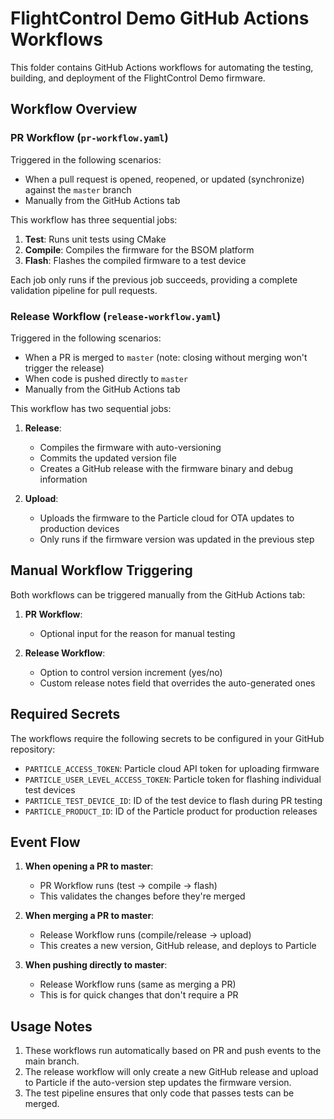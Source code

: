 # FlightControl Demo GitHub Actions Workflows

This folder contains GitHub Actions workflows for automating the testing, building, and deployment of the FlightControl Demo firmware.

## Workflow Overview

### PR Workflow (`pr-workflow.yaml`)

Triggered in the following scenarios:
- When a pull request is opened, reopened, or updated (synchronize) against the `master` branch
- Manually from the GitHub Actions tab

This workflow has three sequential jobs:

1. **Test**: Runs unit tests using CMake
2. **Compile**: Compiles the firmware for the BSOM platform 
3. **Flash**: Flashes the compiled firmware to a test device

Each job only runs if the previous job succeeds, providing a complete validation pipeline for pull requests.

### Release Workflow (`release-workflow.yaml`)

Triggered in the following scenarios:
- When a PR is merged to `master` (note: closing without merging won't trigger the release)
- When code is pushed directly to `master`
- Manually from the GitHub Actions tab

This workflow has two sequential jobs:

1. **Release**: 
   - Compiles the firmware with auto-versioning
   - Commits the updated version file
   - Creates a GitHub release with the firmware binary and debug information

2. **Upload**:
   - Uploads the firmware to the Particle cloud for OTA updates to production devices
   - Only runs if the firmware version was updated in the previous step

## Manual Workflow Triggering

Both workflows can be triggered manually from the GitHub Actions tab:

1. **PR Workflow**:
   - Optional input for the reason for manual testing

2. **Release Workflow**:
   - Option to control version increment (yes/no)
   - Custom release notes field that overrides the auto-generated ones

## Required Secrets

The workflows require the following secrets to be configured in your GitHub repository:

- `PARTICLE_ACCESS_TOKEN`: Particle cloud API token for uploading firmware
- `PARTICLE_USER_LEVEL_ACCESS_TOKEN`: Particle token for flashing individual test devices
- `PARTICLE_TEST_DEVICE_ID`: ID of the test device to flash during PR testing
- `PARTICLE_PRODUCT_ID`: ID of the Particle product for production releases

## Event Flow

1. **When opening a PR to master**:
   - PR Workflow runs (test → compile → flash)
   - This validates the changes before they're merged

2. **When merging a PR to master**:
   - Release Workflow runs (compile/release → upload)
   - This creates a new version, GitHub release, and deploys to Particle

3. **When pushing directly to master**:
   - Release Workflow runs (same as merging a PR)
   - This is for quick changes that don't require a PR

## Usage Notes

1. These workflows run automatically based on PR and push events to the main branch.
2. The release workflow will only create a new GitHub release and upload to Particle if the auto-version step updates the firmware version.
3. The test pipeline ensures that only code that passes tests can be merged.